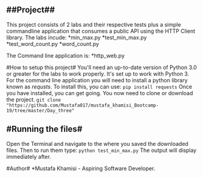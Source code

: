 ##Project##
----
This project consists of 2 labs and their respective tests plus a simple commandline application that consumes a public API using the HTTP Client library. 
The labs incude:
    *min_max.py
    *test_min_max.py
    *test_word_count.py
    *word_count.py

The Command line application is:
    *http_web.py

#How to setup this project#
You'll need an up-to-date version of Python 3.0 or greater for the labs to work properly. It's set up to work with Python 3.
For the command line application you will need to install a python library known as *requsts*. To install this, you can use:
`pip install requests`
Once you have installed, you can get going.
You now need to clone or download the project.
`git clone "https://github.com/Mustafa017/mustafa_khamisi_Bootcamp-19/tree/master/Day_three"`

#Running the files#
----
Open the Terminal and navigate to the where you saved the downloaded files.
Then to run them type:
`python test_min_max.py`
The output will display immediately after.

#Author#
*Mustafa Khamisi - Aspiring Software Developer.